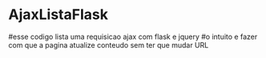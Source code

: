 # AjaxListaFlask
#esse codigo lista uma requisicao ajax com flask e jquery
#o intuito e fazer com que a pagina atualize conteudo sem ter que mudar URL
